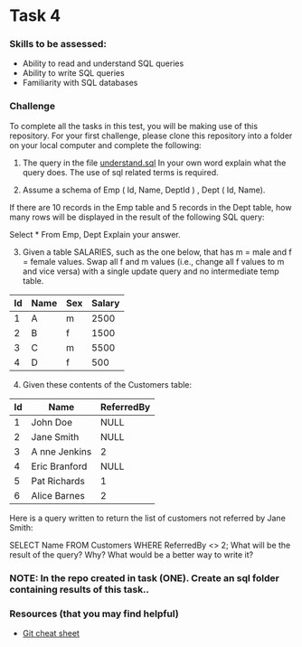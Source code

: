 
# Task 4

### Skills to be assessed:

- Ability to read and understand SQL queries
- Ability to write SQL queries
- Familiarity with SQL databases


### Challenge
To complete all the tasks in this test, you will be making use of this repository. For your first challenge, please clone this repository into a folder on your local computer and complete the following:



1. The query in the file [understand.sql](/Task%401/understand.sql) In your own word explain what the query does. The use of sql related terms is required.

2. Assume a schema of Emp ( Id, Name, DeptId ) , Dept ( Id, Name).

If there are 10 records in the Emp table and 5 records in the Dept table, how many rows will be displayed in the result of the following SQL query:

Select * From Emp, Dept
Explain your answer.

3. Given a table SALARIES, such as the one below, that has m = male and f = female values. Swap all f and m values (i.e., change all f values to m and vice versa) with a single update query and no intermediate temp table.

Id|Name|Sex|Salary
-|-|-|-
1 |  A |  m  |  2500
2 |  B |  f  |  1500
3 |  C |  m  |  5500
4 |  D |  f  |  500

4. Given these contents of the Customers table:

Id |	Name	|	ReferredBy
-|-|-
1	| John Doe	|	NULL
2	|Jane Smith	|	NULL
3	| A nne Jenkins |		2
4 |	Eric Branford	 |	NULL
5 |	Pat Richards	 |	1
6	| Alice Barnes	|	2


Here is a query written to return the list of customers not referred by Jane Smith:

SELECT Name FROM Customers WHERE ReferredBy <> 2;
What will be the result of the query? Why? What would be a better way to write it?

### NOTE: In the repo created in task (ONE). Create an sql folder containing results of this task..

### Resources (that you may find helpful)
- [Git cheat sheet](https://www.git-tower.com/blog/git-cheat-sheet/)
